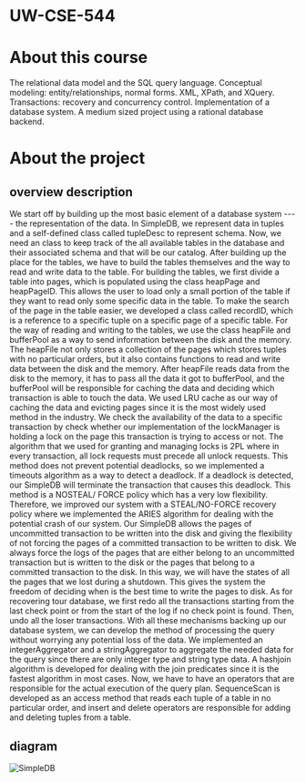 # UW-CSE-544

# About this course

The relational data model and the SQL query language. Conceptual modeling: entity/relationships, normal forms. XML, XPath, and XQuery. Transactions: recovery and concurrency control. Implementation of a database system. A medium sized project using a rational database backend.

# About the project

## overview description

We start off by building up the most basic element of a database system ---- the representation
of the data. In SimpleDB, we represent data in tuples and a self-defined class called tupleDesc
to represent schema. Now, we need an class to keep track of the all available tables in the
database and their associated schema and that will be our catalog. After building up the place
for the tables, we have to build the tables themselves and the way to read and write data to the
table. For building the tables, we first divide a table into pages, which is populated using the
class heapPage and heapPageID. This allows the user to load only a small portion of the table if
they want to read only some specific data in the table. To make the search of the page in the
table easier, we developed a class called recordID, which is a reference to a specific tuple on a
specific page of a specific table. For the way of reading and writing to the tables, we use the
class heapFile and bufferPool as a way to send information between the disk and the memory.
The heapFile not only stores a collection of the pages which stores tuples with no particular
orders, but it also contains functions to read and write data between the disk and the memory.
After heapFile reads data from the disk to the memory, it has to pass all the data it got to
bufferPool, and the bufferPool will be responsible for caching the data and deciding which
transaction is able to touch the data. We used LRU cache as our way of caching the data and
evicting pages since it is the most widely used method in the industry. We check the availability
of the data to a specific transaction by check whether our implementation of the lockManager is
holding a lock on the page this transaction is trying to access or not. The algorithm that we used
for granting and managing locks is 2PL where in every transaction, all lock requests must
precede all unlock requests. This method does not prevent potential deadlocks, so we
implemented a timeouts algorithm as a way to detect a deadlock. If a deadlock is detected, our
SimpleDB will terminate the transaction that causes this deadlock. This method is a NOSTEAL/
FORCE policy which has a very low flexibility. Therefore, we improved our system
with a STEAL/NO-FORCE recovery policy where we implemented the ARIES algorithm for
dealing with the potential crash of our system. Our SimpleDB allows the pages of uncommitted
transaction to be written into the disk and giving the flexibility of not forcing the pages of a
committed transaction to be written to disk. We always force the logs of the pages that are either
belong to an uncommitted transaction but is written to the disk or the pages that belong to a
committed transaction to the disk. In this way, we will have the states of all the pages that we
lost during a shutdown. This gives the system the freedom of deciding when is the best time to
write the pages to disk. As for recovering tour database, we first redo all the transactions
starting from the last check point or from the start of the log if no check point is found. Then,
undo all the loser transactions. With all these mechanisms backing up our database system, we
can develop the method of processing the query without worrying any potential loss of the data.
We implemented an integerAggregator and a stringAggregator to aggregate the needed data for
the query since there are only integer type and string type data. A hashjoin algorithm is
developed for dealing with the join predicates since it is the fastest algorithm in most cases.
Now, we have to have an operators that are responsible for the actual execution of the query
plan. SequenceScan is developed as an access method that reads each tuple of a table in no
particular order, and insert and delete operators are responsible for adding and deleting tuples
from a table.

## diagram

![SimpleDB](https://github.com/Jack-Chuang/UW-CSE-544/tree/main/image/SimpleDB%20diagram.png)
